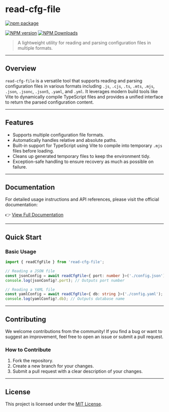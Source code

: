 # read-cfg-file

[![npm package](https://nodei.co/npm/read-cfg-file.png?downloads=true&downloadRank=true&stars=true)](https://www.npmjs.com/package/read-cfg-file)

[![NPM version](https://img.shields.io/npm/v/read-cfg-file.svg?style=flat)](https://npmjs.org/package/read-cfg-file)
[![NPM Downloads](https://img.shields.io/npm/dm/read-cfg-file.svg?style=flat)](https://npmjs.org/package/read-cfg-file)

> A lightweight utility for reading and parsing configuration files in multiple formats.

---

## Overview

`read-cfg-file` is a versatile tool that supports reading and parsing configuration files in various formats including `.js`, `.cjs`, `.ts`, `.mts`, `.mjs`, `.json`, `.jsonc`, `.json5`, `.yaml`, and `.yml`. It leverages modern build tools like Vite to dynamically compile TypeScript files and provides a unified interface to return the parsed configuration content.

---

## Features

- Supports multiple configuration file formats.
- Automatically handles relative and absolute paths.
- Built-in support for TypeScript using Vite to compile into temporary `.mjs` files before loading.
- Cleans up generated temporary files to keep the environment tidy.
- Exception-safe handling to ensure recovery as much as possible on failure.

---

## Documentation

For detailed usage instructions and API references, please visit the official documentation:

👉 [View Full Documentation](https://fengxinming.github.io/node-collection/modules/read-cfg-file/)

---

## **Quick Start**

### **Basic Usage**

```ts
import { readCfgFile } from 'read-cfg-file';

// Reading a JSON file
const jsonConfig = await readCfgFile<{ port: number }>('./config.json');
console.log(jsonConfig?.port); // Outputs port number

// Reading a YAML file
const yamlConfig = await readCfgFile<{ db: string }>('./config.yaml');
console.log(yamlConfig?.db); // Outputs database name
```

---

## Contributing

We welcome contributions from the community! If you find a bug or want to suggest an improvement, feel free to open an issue or submit a pull request.

### How to Contribute
1. Fork the repository.
2. Create a new branch for your changes.
3. Submit a pull request with a clear description of your changes.

---

## License

This project is licensed under the [MIT License](LICENSE).
